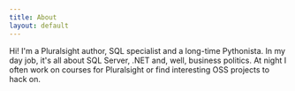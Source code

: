```yaml
---
title: About
layout: default
---
```


Hi! I'm a Pluralsight author, SQL specialist and a long-time Pythonista. In my day job, it's all about SQL Server, .NET and, well, business politics. At night I often work on courses for Pluralsight or find interesting OSS projects to hack on.
